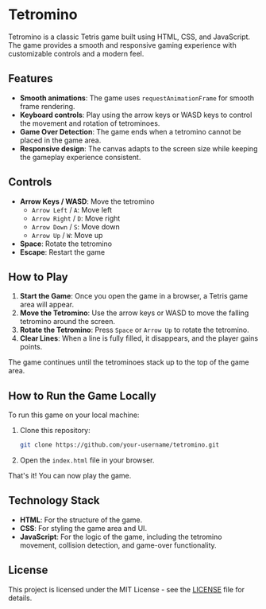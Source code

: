 # Tetromino

Tetromino is a classic Tetris game built using HTML, CSS, and JavaScript. The game provides a smooth and responsive gaming experience with customizable controls and a modern feel.

## Features

- **Smooth animations**: The game uses `requestAnimationFrame` for smooth frame rendering.
- **Keyboard controls**: Play using the arrow keys or WASD keys to control the movement and rotation of tetrominoes.
- **Game Over Detection**: The game ends when a tetromino cannot be placed in the game area.
- **Responsive design**: The canvas adapts to the screen size while keeping the gameplay experience consistent.

## Controls

- **Arrow Keys / WASD**: Move the tetromino
  - `Arrow Left` / `A`: Move left
  - `Arrow Right` / `D`: Move right
  - `Arrow Down` / `S`: Move down
  - `Arrow Up` / `W`: Move up
- **Space**: Rotate the tetromino
- **Escape**: Restart the game

## How to Play

1. **Start the Game**: Once you open the game in a browser, a Tetris game area will appear.
2. **Move the Tetromino**: Use the arrow keys or WASD to move the falling tetromino around the screen.
3. **Rotate the Tetromino**: Press `Space` or `Arrow Up` to rotate the tetromino.
4. **Clear Lines**: When a line is fully filled, it disappears, and the player gains points.

The game continues until the tetrominoes stack up to the top of the game area.

## How to Run the Game Locally

To run this game on your local machine:

1. Clone this repository:
    ```bash
    git clone https://github.com/your-username/tetromino.git
    ```

2. Open the `index.html` file in your browser.

That's it! You can now play the game.

## Technology Stack

- **HTML**: For the structure of the game.
- **CSS**: For styling the game area and UI.
- **JavaScript**: For the logic of the game, including the tetromino movement, collision detection, and game-over functionality.

## License

This project is licensed under the MIT License - see the [LICENSE](LICENSE) file for details.
